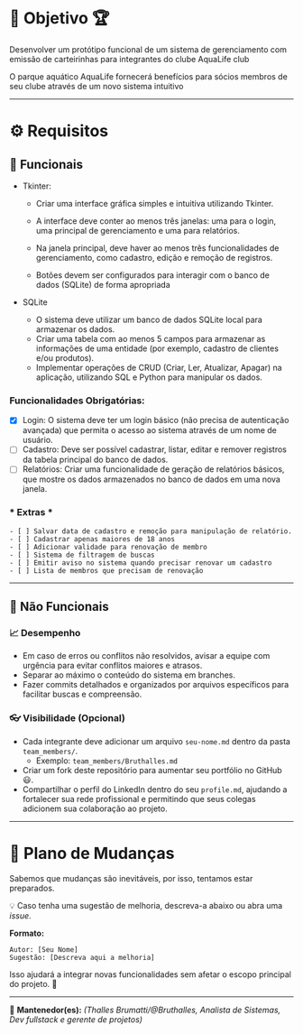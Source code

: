 # 📌 Objetivo 🏆
Desenvolver um protótipo funcional de um sistema de 
gerenciamento com emissão de carteirinhas para integrantes do clube AquaLife club

O parque aquático AquaLife fornecerá benefícios para sócios membros de seu clube através de um novo sistema intuitivo

---

# ⚙️ Requisitos

## 📓 Funcionais

- Tkinter:
  - Criar uma interface gráfica simples e intuitiva utilizando Tkinter.
  

  - A interface deve conter ao menos três janelas: uma para o login, uma 
principal de gerenciamento e uma para relatórios.
  - Na janela principal, deve haver ao menos três funcionalidades de 
gerenciamento, como cadastro, edição e remoção de registros.
  - Botões devem ser configurados para interagir com o banco de dados 
(SQLite) de forma apropriada

- SQLite
  - O sistema deve utilizar um banco de dados SQLite local para armazenar 
os dados.
  - Criar uma tabela com ao menos 5 campos para armazenar as informações 
de uma entidade (por exemplo, cadastro de clientes e/ou produtos).
  - Implementar operações de CRUD (Criar, Ler, Atualizar, Apagar) na 
aplicação, utilizando SQL e Python para manipular os dados.

### Funcionalidades Obrigatórias:
- [X] Login: O sistema deve ter um login básico (não precisa de autenticação 
avançada) que permita o acesso ao sistema através de um nome de 
usuário.
- [ ] Cadastro: Deve ser possível cadastrar, listar, editar e remover registros da 
tabela principal do banco de dados.
- [ ] Relatórios: Criar uma funcionalidade de geração de relatórios básicos, 
que mostre os dados armazenados no banco de dados em uma nova 
janela.

 ### * Extras *
    - [ ] Salvar data de cadastro e remoção para manipulação de relatório.
    - [ ] Cadastrar apenas maiores de 18 anos
    - [ ] Adicionar validade para renovação de membro
    - [ ] Sistema de filtragem de buscas
    - [ ] Emitir aviso no sistema quando precisar renovar um cadastro
    - [ ] Lista de membros que precisam de renovação

---

## 🧠 Não Funcionais

### 📈 Desempenho
- Em caso de erros ou conflitos não resolvidos, avisar a equipe com urgência para evitar conflitos maiores e atrasos.
- Separar ao máximo o conteúdo do sistema em branches.
- Fazer commits detalhados e organizados por arquivos específicos para facilitar buscas e compreensão.

### 👓 Visibilidade (Opcional)
- Cada integrante deve adicionar um arquivo `seu-nome.md` dentro da pasta `team_members/`.
  - Exemplo: `team_members/Bruthalles.md`
- Criar um fork deste repositório para aumentar seu portfólio no GitHub 😃.
- Compartilhar o perfil do LinkedIn dentro do seu `profile.md`, ajudando a fortalecer sua rede profissional e permitindo que seus colegas adicionem sua colaboração ao projeto.

---

# 🔄 Plano de Mudanças

Sabemos que mudanças são inevitáveis, por isso, tentamos estar preparados.

💡 Caso tenha uma sugestão de melhoria, descreva-a abaixo ou abra uma *issue*.

**Formato:**
```
Autor: [Seu Nome]
Sugestão: [Descreva aqui a melhoria]
```

Isso ajudará a integrar novas funcionalidades sem afetar o escopo principal do projeto. 🚀

---

🔹 **Mantenedor(es):** *(Thalles Brumatti/@Bruthalles, Analista de Sistemas, Dev fullstack e gerente de projetos)*
